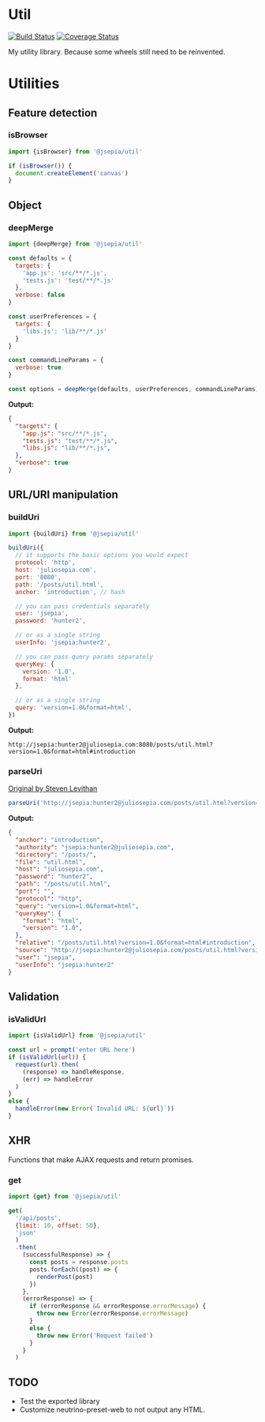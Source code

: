 # Util

[![Build Status](https://travis-ci.org/jsepia/util.svg?branch=master)](https://travis-ci.org/jsepia/util) [![Coverage Status](https://coveralls.io/repos/github/jsepia/util/badge.svg?branch=master)](https://coveralls.io/github/jsepia/util?branch=master)

My utility library. Because some wheels still need to be reinvented.

# Utilities

## Feature detection

### isBrowser

```js
import {isBrowser} from '@jsepia/util'

if (isBrowser()) {
  document.createElement('canvas')
}
```

## Object

### deepMerge

```js
import {deepMerge} from '@jsepia/util'

const defaults = {
  targets: {
    'app.js': 'src/**/*.js',
    'tests.js': 'test/**/*.js'
  },
  verbose: false
}

const userPreferences = {
  targets: {
    'libs.js': 'lib/**/*.js'
  }
}

const commandLineParams = {
  verbose: true
}

const options = deepMerge(defaults, userPreferences, commandLineParams)
```

**Output:**

```json
{
  "targets": {
    "app.js": "src/**/*.js",
    "tests.js": "test/**/*.js",
    "libs.js": "lib/**/*.js",
  },
  "verbose": true
}
```

## URL/URI manipulation

### buildUri

```js
import {buildUri} from '@jsepia/util'

buildUri({
  // it supports the basic options you would expect
  protocol: 'http',
  host: 'juliosepia.com',
  port: '8080',
  path: '/posts/util.html',
  anchor: 'introduction', // hash

  // you can pass credentials separately
  user: 'jsepia',
  password: 'hunter2',

  // or as a single string
  userInfo: 'jsepia:hunter2',

  // you can pass query params separately
  queryKey: {
    version: '1.0',
    format: 'html'
  },

  // or as a single string
  query: 'version=1.0&format=html',
})
```

**Output:**

```
http://jsepia:hunter2@juliosepia.com:8080/posts/util.html?version=1.0&format=html#introduction
```

### parseUri

[Original by Steven Levithan](http://blog.stevenlevithan.com/archives/parseuri)

```js
parseUri('http://jsepia:hunter2@juliosepia.com/posts/util.html?version=1.0&format=html#introduction')
```

**Output:**

```json
{
  "anchor": "introduction",
  "authority": "jsepia:hunter2@juliosepia.com",
  "directory": "/posts/",
  "file": "util.html",
  "host": "juliosepia.com",
  "password": "hunter2",
  "path": "/posts/util.html",
  "port": "",
  "protocol": "http",
  "query": "version=1.0&format=html",
  "queryKey": {
    "format": "html",
    "version": "1.0",
  },
  "relative": "/posts/util.html?version=1.0&format=html#introduction",
  "source": "http://jsepia:hunter2@juliosepia.com/posts/util.html?version=1.0&format=html#introduction",
  "user": "jsepia",
  "userInfo": "jsepia:hunter2"
}
```

## Validation

### isValidUrl

```js
import {isValidUrl} from '@jsepia/util'

const url = prompt('enter URL here')
if (isValidUrl(url)) {
  request(url).then(
    (response) => handleResponse,
    (err) => handleError
  )
}
else {
  handleError(new Error(`Invalid URL: ${url}`))
}
```

## XHR

Functions that make AJAX requests and return promises.

### get

```js
import {get} from '@jsepia/util'

get(
  '/api/posts',
  {limit: 10, offset: 50},
  'json'
  )
  .then(
    (successfulResponse) => {
      const posts = response.posts
      posts.forEach((post) => {
        renderPost(post)
      })
    },
    (errorResponse) => {
      if (errorResponse && errorResponse.errorMessage) {
        throw new Error(errorResponse.errorMessage)
      }
      else {
        throw new Error('Request failed')
      }
    }
  )
```

## TODO

* Test the exported library
* Customize neutrino-preset-web to not output any HTML.
